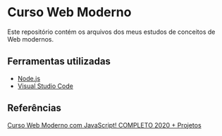 # Curso Web Moderno

Este repositório contém os arquivos dos meus estudos de conceitos de Web modernos.

## Ferramentas utilizadas

* [Node.js](https://nodejs.org/en/)
* [Visual Studio Code](https://code.visualstudio.com/)

## Referências

[Curso Web Moderno com JavaScript! COMPLETO 2020 + Projetos](https://www.udemy.com/course/curso-web/)
